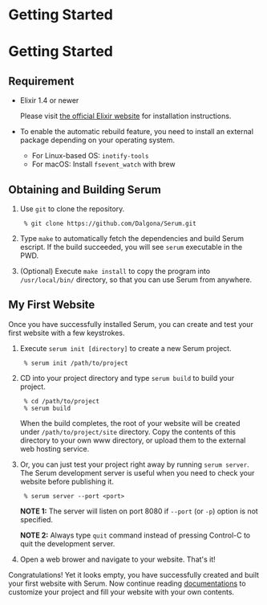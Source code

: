 # Getting Started

# Getting Started

## Requirement

* Elixir 1.4 or newer

    Please visit [the official Elixir website](http://elixir-lang.org) for
    installation instructions.

* To enable the automatic rebuild feature, you need to install an external
package depending on your operating system.

    * For Linux-based OS: `inotify-tools`
    * For macOS: Install `fsevent_watch` with brew

## Obtaining and Building Serum

1. Use `git` to clone the repository.

        % git clone https://github.com/Dalgona/Serum.git

2. Type `make` to automatically fetch the dependencies and build Serum escript.
If the build succeeded, you will see `serum` executable in the PWD.

3. (Optional) Execute `make install` to copy the program into `/usr/local/bin/`
directory, so that you can use Serum from anywhere.

## My First Website

Once you have successfully installed Serum, you can create and test your first
website with a few keystrokes.

1. Execute `serum init [directory]` to create a new Serum project.

        % serum init /path/to/project

2. CD into your project directory and type `serum build` to build your project.

        % cd /path/to/project
        % serum build

    When the build completes, the root of your website will be created under
    `/path/to/project/site` directory. Copy the contents of this directory to
    your own www directory, or upload them to the external web hosting service.

3. Or, you can just test your project right away by running `serum server`.
The Serum development server is useful when you need to check your website
before publishing it.

        % serum server --port <port>

    **NOTE 1:** The server will listen on port 8080 if `--port` (or `-p`)
    option is not specified.

    **NOTE 2:** Always type `quit` command instead of pressing Control-C to
    quit the development server.

4. Open a web brower and navigate to your website. That's it!

Congratulations! Yet it looks empty, you have successfully created and built
your first website with Serum. Now continue reading
[documentations](%pages:docs/index) to customize your project and fill your
website with your own contents.

